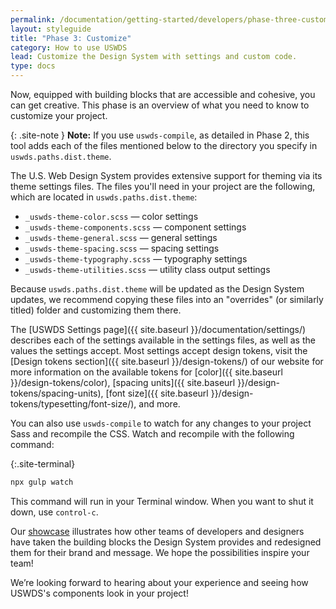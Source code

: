 ```yaml
---
permalink: /documentation/getting-started/developers/phase-three-customize/
layout: styleguide
title: "Phase 3: Customize"
category: How to use USWDS
lead: Customize the Design System with settings and custom code.
type: docs
---
```


Now, equipped with building blocks that are accessible and cohesive, you can get creative. This phase is an overview of what you need to know to customize your project.

{: .site-note }
**Note:** If you use `uswds-compile`, as detailed in Phase 2, this tool adds each of the files mentioned below to the directory you specify in `uswds.paths.dist.theme`.

The U.S. Web Design System provides extensive support for theming via its theme settings files. The files you'll need in your project are the following, which are located in `uswds.paths.dist.theme`:
-	`_uswds-theme-color.scss` — color settings
-	`_uswds-theme-components.scss` — component settings
-	`_uswds-theme-general.scss` — general settings
-	`_uswds-theme-spacing.scss` — spacing settings
- `_uswds-theme-typography.scss` — typography settings
-	`_uswds-theme-utilities.scss` — utility class output settings

Because `uswds.paths.dist.theme` will be updated as the Design System updates, we recommend copying these files into an "overrides" (or similarly titled) folder and customizing them there.

The [USWDS Settings page]({{ site.baseurl }}/documentation/settings/) describes each of the settings available in the settings files, as well as the values the settings accept. Most settings accept design tokens, visit the [Design tokens section]({{ site.baseurl }}/design-tokens/) of our website for more information on the available tokens for [color]({{ site.baseurl }}/design-tokens/color), [spacing units]({{ site.baseurl }}/design-tokens/spacing-units), [font size]({{ site.baseurl }}/design-tokens/typesetting/font-size/), and more.

You can also use `uswds-compile` to watch for any changes to your project Sass and recompile the CSS. Watch and recompile with the following command:

{:.site-terminal}
```bash
npx gulp watch
```

This command will run in your Terminal window. When you want to shut it down, use `control-c`.

Our [showcase](https://designsystem.digital.gov/getting-started/showcase/all/) illustrates how other teams of developers and designers have taken the building blocks the Design System provides and redesigned them for their brand and message. We hope the possibilities inspire your team!

We’re looking forward to hearing about your experience and seeing how USWDS's components look in your project!

